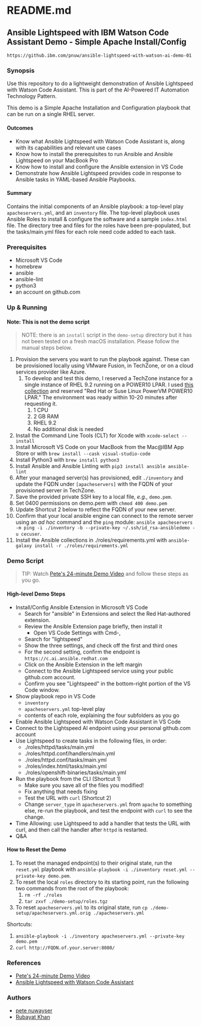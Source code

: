 # README.md

## Ansible Lightspeed with IBM Watson Code Assistant Demo - Simple Apache Install/Config

`https://github.ibm.com/pnuw/ansible-lightspeed-with-watson-ai-demo-01`

### Synopsis

Use this repository to do a lightweight demonstration of Ansible Lightspeed with Watson Code Assistant. This is part of the AI-Powered IT Automation Technology Pattern.

This demo is a Simple Apache Installation and Configuration playbook that can be run on a single RHEL server.

#### Outcomes

- Know what Ansible Lightspeed with Watson Code Assistant is, along with its capabilities and relevant use cases
- Know how to install the prerequisites to run Ansible and Ansible Lightspeed on your MacBook Pro
- Know how to install and configure the Ansible extension in VS Code
- Demonstrate how Ansible Lightspeed provides code in response to Ansible tasks in YAML-based Ansible Playbooks.

#### Summary

Contains the initial components of an Ansible playbook: a top-level play `apacheservers.yml`, and an `inventory` file. The top-level playbook uses Ansible Roles to install & configure the software and a sample `index.html` file. The directory tree and files for the roles have been pre-populated, but the tasks/main.yml files for each role need code added to each task.

### Prerequisites

- Microsoft VS Code
- homebrew
- ansible
- ansible-lint
- python3
- an account on github.com
  
### Up & Running

#### Note: This is not the demo script

> NOTE: there is an `install` script in the `demo-setup` directory but it has not been tested on a fresh macOS installation. Please follow the manual steps below.

1. Provision the servers you want to run the playbook against. These can be provisioned locally using VMware Fusion, in TechZone, or on a cloud services provider like Azure.
    1. To develop and test this demo, I reserved a TechZone instance for a single instance of RHEL 9.2 running on a POWER10 LPAR. I used [this collection][Red_Hat_or_Suse_Linux_PowerVM_POWER10_LPAR] and reserved "Red Hat or Suse Linux PowerVM POWER10 LPAR." The environment was ready within 10-20 minutes after requesting it.
        1. 1 CPU
        1. 2 GB RAM
        1. RHEL 9.2
        1. No additional disk is needed
1. Install the Command Line Tools (CLT) for Xcode with `xcode-select --install`
1. Install Microsoft VS Code on your MacBook from the Mac@IBM App Store or with `brew install --cask visual-studio-code`
1. Install Python3 with `brew install python3`
1. Install Ansible and Ansible Linting with `pip3 install ansible ansible-lint`
1. After your managed server(s) has provisioned, edit `./inventory` and update the FQDN under `[apacheservers]` with the FQDN of your provisioned server in TechZone.
1. Save the provided private SSH key to a local file, _e.g.,_ `demo.pem`.
1. Set 0400 permissions on demo.pem with `chmod 400 demo.pem`
1. Update Shortcut 2 below to reflect the FQDN of your new server.
1. Confirm that your local ansible engine can connect to the remote server using an _ad hoc_ command and the `ping` module: `ansible apacheservers -m ping -i ./inventory -b --private-key ~/.ssh/id_rsa-ansibledemo -u cecuser`.
1. Install the Ansible collections in ./roles/requirements.yml with `ansible-galaxy install -r ./roles/requirements.yml`

### Demo Script

> TIP: Watch [Pete's 24-minute Demo Video][pete_demo_video] and follow these steps as you go.

#### High-level Demo Steps

- Install/Config Ansible Extension in Microsoft VS Code
  - Search for "ansible" in Extensions and select the Red Hat-authored extension.
  - Review the Ansible Extension page briefly, then install it
    - Open VS Code Settings with Cmd-,
  - Search for "lightspeed"
  - Show the three settings, and check off the first and third ones
  - For the second setting, confirm the endpoint is `https://c.ai.ansible.redhat.com`
  - Click on the Ansible Extension in the left margin
  - Connect to the Ansible Lightspeed service using your public github.com account.
  - Confirm you see "Lightspeed" in the bottom-right portion of the VS Code window.
- Show playbook repo in VS Code
  - `inventory`
  - `apacheservers.yml` top-level play
  - contents of each role, explaining the four subfolders as you go
- Enable Ansible Lightspeed with Watson Code Assistant in VS Code
- Connect to the Lightspeed AI endpoint using your personal github.com account
- Use Lightspeed to create tasks in the following files, in order:
  - ./roles/httpd/tasks/main.yml
  - ./roles/httpd.conf/handlers/main.yml
  - ./roles/httpd.conf/tasks/main.yml
  - ./roles/index.html/tasks/main.yml
  - ./roles/openshift-binaries/tasks/main.yml
- Run the playbook from the CLI (Shortcut 1)
  - Make sure you save all of the files you modified!
  - Fix anything that needs fixing
  - Test the URL with `curl` (Shortcut 2)
  - Change `server_type` in `apacheservers.yml` from `apache` to something else, re-run the playbook, and test the endpoint with `curl` to see the change.
- Time Allowing: use Lightspeed to add a handler that tests the URL with curl, and then call the handler after `httpd` is restarted.
- Q&A

#### How to Reset the Demo

1. To reset the managed endpoint(s) to their original state, run the `reset.yml` playbook with `ansible-playbook -i ./inventory reset.yml --private-key demo.pem`.
1. To reset the local `roles` directory to its starting point, run the following two commands from the root of the playbook:
   1. `rm -rf ./roles`
   1. `tar zxvf ./demo-setup/roles.tgz`
1. To reset `apacheservers.yml` to its original state, run `cp ./demo-setup/apacheservers.yml.orig ./apacheservers.yml`

Shortcuts:

1. `ansible-playbook -i ./inventory apacheservers.yml --private-key demo.pem`
2. `curl http://FQDN.of.your.server:8080/`

### References

- [Pete's 24-minute Demo Video](https://ibm.box.com/s/a06e8ppy4wjmz8b5bmr0bd2ktgkcb4h4)
- [Ansible Lightspeed with Watson Code Assistant](https://docs.ai.ansible.redhat.com/)

### Authors

- [pete nuwayser](mailto:pnuw@ibm.com)
- [Rubayat Khan](mailto:rubayat.khan@ibm.com)

[Red_Hat_or_Suse_Linux_PowerVM_POWER10_LPAR]: https://techzone.ibm.com/collection/6261d3584670d7001e3d483a
[pete_demo_video]: https://ibm.box.com/s/a06e8ppy4wjmz8b5bmr0bd2ktgkcb4h
